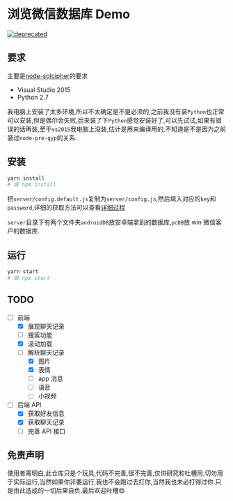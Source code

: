 # 浏览微信数据库 Demo

[![deprecated](http://badges.github.io/stability-badges/dist/deprecated.svg)](http://github.com/badges/stability-badges)

## 要求

主要是[node-sqlcipher](https://github.com/journeyapps/node-sqlcipher#windows)的要求

- Visual Studio 2015
- Python 2.7

我电脑上安装了太多环境,所以不太确定是不是必须的,之前我没有装`Python`也正常可以安装,但是偶尔会失败,后来装了下`Python`感觉安装好了,可以先试试,如果有错误的话再装,至于`vs2015`我电脑上没装,估计是用来编译用的,不知道是不是因为之前装过`node-pre-gyp`的关系.

## 安装

```bash
yarn install
# 或 npm install
```

把`server/config.default.js`复制为`server/config.js`,然后填入对应的`key`和`password`,详细的获取方法可以查看[详细过程](./详细过程.md)

`server`目录下有两个文件夹`androidDB`放安卓端拿到的数据库,`pcDB`放 win 微信客户的数据库.

## 运行

```bash
yarn start
# 或 npm start
```

## TODO

- [ ] 前端
  - [x] 展现聊天记录
  - [ ] 搜索功能
  - [x] 滚动加载
  - [ ] 解析聊天记录
    - [x] 图片
    - [x] 表情
    - [ ] app 消息
    - [ ] 语音
    - [ ] 小视频
- [ ] 后端 API
  - [x] 获取好友信息
  - [x] 获取聊天记录
  - [ ] 完善 API 接口

## 免责声明

使用者需明白,此仓库只是个玩具,代码不完善,很不完善,仅供研究和吐槽用,切勿用于实际运行,当然如果你非要运行,我也不会跑过去打你,当然我也未必打得过你.只是由此造成的一切后果自负.最后欢迎吐槽:smile:
